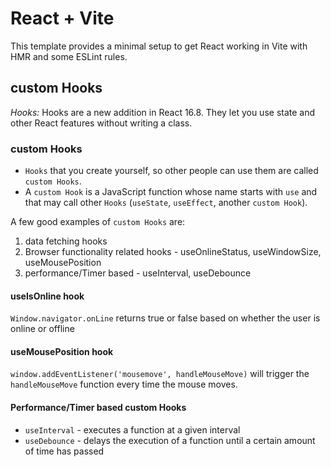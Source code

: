 # React + Vite

This template provides a minimal setup to get React working in Vite with HMR and some ESLint rules.

## custom Hooks

*Hooks:* Hooks are a new addition in React 16.8. They let you use state and other React features without writing a class.

### custom Hooks
- `Hooks` that you create yourself, so other people can use them are called `custom Hooks`.
- A `custom Hook` is a JavaScript function whose name starts with `use` and that may call other `Hooks` (`useState`, `useEffect`, another `custom Hook`).

A few good examples of `custom Hooks` are:
1. data fetching hooks
2. Browser functionality related hooks - useOnlineStatus, useWindowSize, useMousePosition
3. performance/Timer based - useInterval, useDebounce

#### useIsOnline hook
`Window.navigator.onLine` returns true or false based on whether the user is online or offline

#### useMousePosition hook
`window.addEventListener('mousemove', handleMouseMove)` will trigger the `handleMouseMove` function every time the mouse moves.

#### Performance/Timer based custom Hooks
- `useInterval` - executes a function at a given interval
- `useDebounce` - delays the execution of a function until a certain amount of time has passed